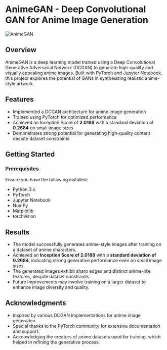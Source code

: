 # AnimeGAN - Deep Convolutional GAN for Anime Image Generation

![AnimeGAN](https://github.com/Pathya-Taya/AnimeGAN/issues/1)  

## Overview
AnimeGAN is a deep learning model trained using a Deep Convolutional Generative Adversarial Network (DCGAN) to generate high-quality and visually appealing anime images. Built with PyTorch and Jupyter Notebook, this project explores the potential of GANs in synthesizing realistic anime-style artwork.

## Features
- Implemented a DCGAN architecture for anime image generation
- Trained using PyTorch for optimized performance
- Achieved an Inception Score of **2.0188** with a standard deviation of **0.2684** on small image sizes
- Demonstrates strong potential for generating high-quality content despite dataset constraints

## Getting Started

### Prerequisites
Ensure you have the following installed:
- Python 3.x
- PyTorch
- Jupyter Notebook
- NumPy
- Matplotlib
- torchvision

## Results
- The model successfully generates anime-style images after training on a dataset of anime characters.
- Achieved an **Inception Score of 2.0188** with a **standard deviation of 0.2684**, indicating strong generative performance even on small image sizes.
- The generated images exhibit sharp edges and distinct anime-like features, despite dataset constraints.
- Future improvements may involve training on a larger dataset to enhance image diversity and quality.

## Acknowledgments
- Inspired by various DCGAN implementations for anime image generation.
- Special thanks to the PyTorch community for extensive documentation and support.
- Acknowledging the creators of anime datasets used for training, which helped in refining the generative process.

